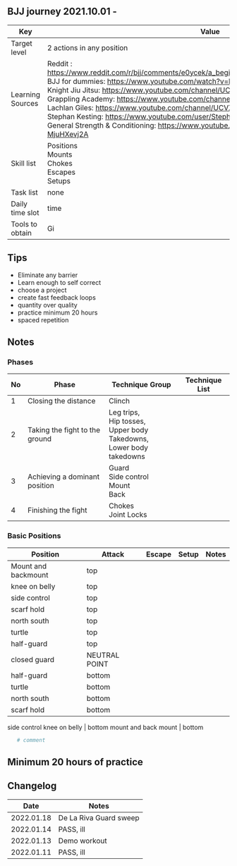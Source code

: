 ## BJJ journey 2021.10.01 - 
Key | Value
---- | ----
Target level | 2 actions in any position
Learning Sources | Reddit : https://www.reddit.com/r/bjj/comments/e0ycek/a_beginners_guide_to_bjj_please_read_me_white/ <br /> BJJ for dummies: https://www.youtube.com/watch?v=BVkGvkFsmjI <br /> Knight Jiu Jitsu: https://www.youtube.com/channel/UCDaSNu2fM3JL4VdlSwcFtOw <br /> Grappling Academy: https://www.youtube.com/channel/UCA5inPIH7dvYLAcAg5Wt8mg <br /> Lachlan Giles: https://www.youtube.com/channel/UCVX5F9uZyzzSI9juQRp_2Hw <br /> Stephan Kesting: https://www.youtube.com/user/StephanKesting <br /> General Strength & Conditioning: https://www.youtube.com/channel/UCe0TLA0EsQbE-MjuHXevj2A <br />
Skill list | Positions <br /> Mounts <br /> Chokes <br /> Escapes <br /> Setups <br /> 
Task list | none
Daily time slot | time
Tools to obtain | Gi <br />


## Tips
- Eliminate any barrier
- Learn enough to self correct
- choose a project
- create fast feedback loops
- quantity over quality
- practice minimum 20 hours
- spaced repetition

## Notes

### Phases
No | Phase | Technique Group | Technique List
---- | ---- | ----| ----
1 | Closing the distance | Clinch | 
2 | Taking the fight to the ground | Leg trips,  <br />Hip tosses,  <br />Upper body Takedowns,  <br />Lower body takedowns <br /> | 
3 | Achieving a dominant position | Guard <br /> Side control <br /> Mount <br /> Back <br /> |
4 | Finishing the fight | Chokes <br /> Joint Locks <br /> |

### Basic Positions
Position | Attack | Escape | Setup | Notes 
---- | ----| ---- | ----| ----
Mount and backmount | top
knee on belly | top
side control | top
scarf hold | top
north south | top
turtle | top
half-guard | top
closed guard | NEUTRAL POINT
half-guard | bottom
turtle | bottom
north south | bottom
scarf hold | bottom
side control
knee on belly | bottom
mount and back mount | bottom


```bash
   # comment
```

## Minimum 20 hours of practice

## Changelog
Date | Notes
---- | ----
2022.01.18 | De La Riva Guard sweep
2022.01.14 | PASS, ill
2022.01.13 | Demo workout
2022.01.11 | PASS, ill


